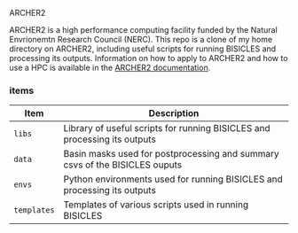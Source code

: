 ARCHER2

ARCHER2 is a high performance computing facility funded by the Natural Envrionemtn Research Council (NERC). This repo is a clone of my home directory on ARCHER2, including useful scripts for running BISICLES and processing its outputs. Information on how to apply to ARCHER2 and how to use a HPC is available in the [ARCHER2 documentation](https://docs.archer2.ac.uk/).

### items

| Item | Description |
|------|-----------------------------------------------------------------------------|
|`libs`| Library of useful scripts for running BISICLES and processing its outputs   |
|`data`| Basin masks used for postprocessing and summary csvs of the BISICLES ouputs |
|`envs`| Python environments used for running BISICLES and processing its outputs    |
|`templates`| Templates of various scripts used in running BISICLES                  |
